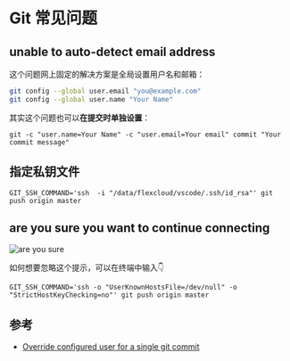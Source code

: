 # Git 常见问题


<!-- author： xiaobinqt -->
<!-- email： xiaobinqt@163.com -->
<!-- https://xiaobinqt.github.io -->
<!-- https://www.xiaobinqt.cn -->

## unable to auto-detect email address

这个问题网上固定的解决方案是全局设置用户名和邮箱：

```bash
git config --global user.email "you@example.com"
git config --global user.name "Your Name"
```

其实这个问题也可以**在提交时单独设置**：

```shell
git -c "user.name=Your Name" -c "user.email=Your email" commit "Your commit message"
```

## 指定私钥文件

```shell
GIT_SSH_COMMAND='ssh  -i "/data/flexcloud/vscode/.ssh/id_rsa"' git push origin master
```

## are you sure you want to continue connecting

![are you sure](https://cdn.xiaobinqt.cn/xiaobinqt.io/20220712/73049793ae584d35b6812cc0ec0f318b.png?imageView2/0/q/75|watermark/2/text/eGlhb2JpbnF0/font/dmlqYXlh/fontsize/1000/fill/IzVDNUI1Qg==/dissolve/52/gravity/SouthEast/dx/15/dy/15)

如何想要忽略这个提示，可以在终端中输入:point_down:

```shell
GIT_SSH_COMMAND='ssh -o "UserKnownHostsFile=/dev/null" -o "StrictHostKeyChecking=no"' git push origin master
```

## 参考

+ [Override configured user for a single git commit](https://stackoverflow.com/questions/19840921/override-configured-user-for-a-single-git-commit)



